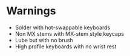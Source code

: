 # Warnings

- Solder with hot-swappable keyboards
- Non MX stems with MX-stem style keycaps
- Lube but with no brush
- High profile keyboards with no wrist rest